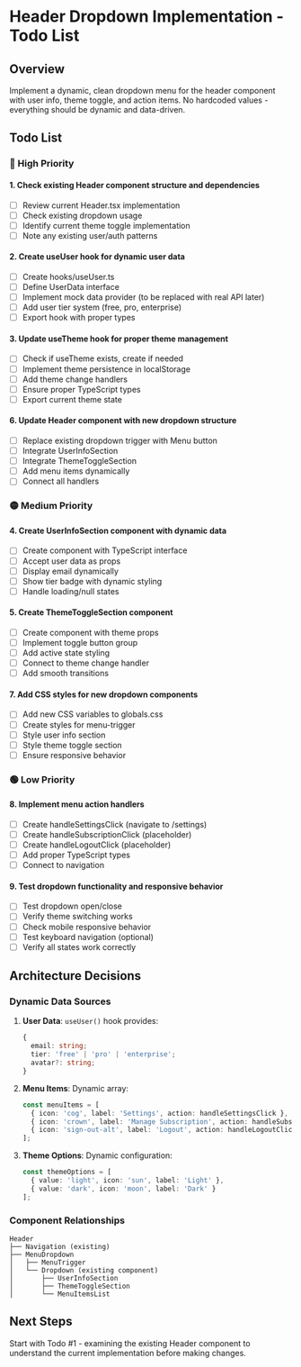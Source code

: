 # Header Dropdown Implementation - Todo List

## Overview
Implement a dynamic, clean dropdown menu for the header component with user info, theme toggle, and action items. No hardcoded values - everything should be dynamic and data-driven.

## Todo List

### 🔴 High Priority

#### 1. **Check existing Header component structure and dependencies**
- [ ] Review current Header.tsx implementation
- [ ] Check existing dropdown usage
- [ ] Identify current theme toggle implementation
- [ ] Note any existing user/auth patterns

#### 2. **Create useUser hook for dynamic user data**
- [ ] Create hooks/useUser.ts
- [ ] Define UserData interface
- [ ] Implement mock data provider (to be replaced with real API later)
- [ ] Add user tier system (free, pro, enterprise)
- [ ] Export hook with proper types

#### 3. **Update useTheme hook for proper theme management**
- [ ] Check if useTheme exists, create if needed
- [ ] Implement theme persistence in localStorage
- [ ] Add theme change handlers
- [ ] Ensure proper TypeScript types
- [ ] Export current theme state

#### 6. **Update Header component with new dropdown structure**
- [ ] Replace existing dropdown trigger with Menu button
- [ ] Integrate UserInfoSection
- [ ] Integrate ThemeToggleSection  
- [ ] Add menu items dynamically
- [ ] Connect all handlers

### 🟡 Medium Priority

#### 4. **Create UserInfoSection component with dynamic data**
- [ ] Create component with TypeScript interface
- [ ] Accept user data as props
- [ ] Display email dynamically
- [ ] Show tier badge with dynamic styling
- [ ] Handle loading/null states

#### 5. **Create ThemeToggleSection component**
- [ ] Create component with theme props
- [ ] Implement toggle button group
- [ ] Add active state styling
- [ ] Connect to theme change handler
- [ ] Add smooth transitions

#### 7. **Add CSS styles for new dropdown components**
- [ ] Add new CSS variables to globals.css
- [ ] Create styles for menu-trigger
- [ ] Style user info section
- [ ] Style theme toggle section
- [ ] Ensure responsive behavior

### 🟢 Low Priority

#### 8. **Implement menu action handlers**
- [ ] Create handleSettingsClick (navigate to /settings)
- [ ] Create handleSubscriptionClick (placeholder)
- [ ] Create handleLogoutClick (placeholder)
- [ ] Add proper TypeScript types
- [ ] Connect to navigation

#### 9. **Test dropdown functionality and responsive behavior**
- [ ] Test dropdown open/close
- [ ] Verify theme switching works
- [ ] Check mobile responsive behavior
- [ ] Test keyboard navigation (optional)
- [ ] Verify all states work correctly

## Architecture Decisions

### Dynamic Data Sources
1. **User Data**: `useUser()` hook provides:
   ```typescript
   {
     email: string;
     tier: 'free' | 'pro' | 'enterprise';
     avatar?: string;
   }
   ```

2. **Menu Items**: Dynamic array:
   ```typescript
   const menuItems = [
     { icon: 'cog', label: 'Settings', action: handleSettingsClick },
     { icon: 'crown', label: 'Manage Subscription', action: handleSubscriptionClick },
     { icon: 'sign-out-alt', label: 'Logout', action: handleLogoutClick }
   ];
   ```

3. **Theme Options**: Dynamic configuration:
   ```typescript
   const themeOptions = [
     { value: 'light', icon: 'sun', label: 'Light' },
     { value: 'dark', icon: 'moon', label: 'Dark' }
   ];
   ```

### Component Relationships
```
Header
├── Navigation (existing)
├── MenuDropdown
│   ├── MenuTrigger
│   └── Dropdown (existing component)
│       ├── UserInfoSection
│       ├── ThemeToggleSection
│       └── MenuItemsList
```

## Next Steps
Start with Todo #1 - examining the existing Header component to understand the current implementation before making changes.